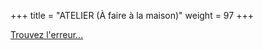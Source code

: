 +++
title = "ATELIER (À faire à la maison)"
weight = 97
+++

[Trouvez l'erreur...](../atelier-debogage.ipynb)